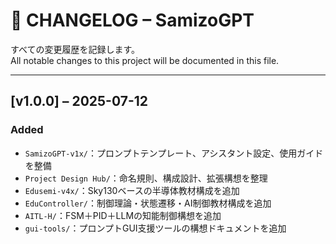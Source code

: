 # 📘 CHANGELOG – SamizoGPT

すべての変更履歴を記録します。  
All notable changes to this project will be documented in this file.

---

## [v1.0.0] – 2025-07-12

### Added
- `SamizoGPT-v1x/`：プロンプトテンプレート、アシスタント設定、使用ガイドを整備
- `Project Design Hub/`：命名規則、構成設計、拡張構想を整理
- `Edusemi-v4x/`：Sky130ベースの半導体教材構成を追加
- `EduController/`：制御理論・状態遷移・AI制御教材構成を追加
- `AITL-H/`：FSM＋PID＋LLMの知能制御構想を追加
- `gui-tools/`：プロンプトGUI支援ツールの構想ドキュメントを追加
